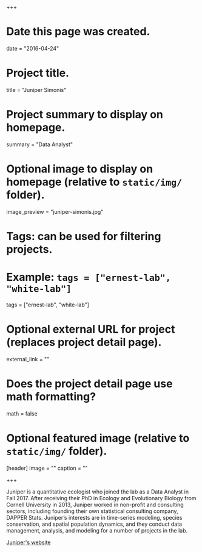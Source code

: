 +++
# Date this page was created.
date = "2016-04-24"

# Project title.
title = "Juniper Simonis"

# Project summary to display on homepage.
summary = "Data Analyst"

# Optional image to display on homepage (relative to `static/img/` folder).
image_preview = "juniper-simonis.jpg"

# Tags: can be used for filtering projects.
# Example: `tags = ["ernest-lab", "white-lab"]`
tags = ["ernest-lab", "white-lab"]

# Optional external URL for project (replaces project detail page).
external_link = ""

# Does the project detail page use math formatting?
math = false

# Optional featured image (relative to `static/img/` folder).
[header]
image = ""
caption = ""

+++

Juniper is a quantitative ecologist who joined the lab as a Data Analyst in Fall 2017. After receiving their PhD in Ecology and Evolutionary Biology from Cornell University in 2013, Juniper worked in non-profit and consulting sectors, including founding their own statistical consulting company, DAPPER Stats. Juniper’s interests are in time-series modeling, species conservation, and spatial population dynamics, and they conduct data management, analysis, and modeling for a number of projects in the lab.

[Juniper's website](https://www.dapperstats.com/about/)